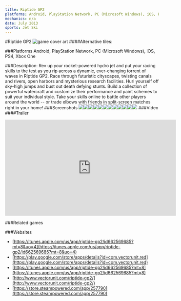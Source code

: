```yaml
---
title: Riptide GP2
platforms: Android, PlayStation Network, PC (Microsoft Windows), iOS, PS4, Xbox One
mechanics: n/a
date: July 2013
sports: Jet Ski
---
```

#Riptide GP2
![game cover art](//images.igdb.com/igdb/image/upload/t_cover_big/wivpgjxmuxgtka057wta.jpg "Logo Title Text 1")
####Alternative tiles:

###Platforms
Android, PlayStation Network, PC (Microsoft Windows), iOS, PS4, Xbox One

###Description:
Rev up your rocket-powered hydro jet and put your racing skills to the test as you rip across a dynamic, ever-changing torrent of waves in Riptide GP2. Race through futuristic cityscapes, twisting canals and rivers, open harbors and mysterious research facilities. Hurl yourself off sky-high jumps and bust out death defying stunts. Build a collection of powerful watercraft and customize their performance and paint schemes to suit your individual style. Take your skills online to battle other players around the world -- or trade elbows with friends in split-screen matches right in your home!
###Screenshots
<a target="_blank" rel="noopener noreferrer" href="//images.igdb.com/igdb/image/upload/t_cover_big/h0bsfnoy2d28j9edkjpz.jpg"><img src="//images.igdb.com/igdb/image/upload/t_thumb/h0bsfnoy2d28j9edkjpz.jpg"/></a><a target="_blank" rel="noopener noreferrer" href="//images.igdb.com/igdb/image/upload/t_cover_big/s1zic7t3me4aernaymnz.jpg"><img src="//images.igdb.com/igdb/image/upload/t_thumb/s1zic7t3me4aernaymnz.jpg"/></a><a target="_blank" rel="noopener noreferrer" href="//images.igdb.com/igdb/image/upload/t_cover_big/qlnkdbt3jbov15rmjtwo.jpg"><img src="//images.igdb.com/igdb/image/upload/t_thumb/qlnkdbt3jbov15rmjtwo.jpg"/></a><a target="_blank" rel="noopener noreferrer" href="//images.igdb.com/igdb/image/upload/t_cover_big/dhhg2zjnlux5u3psklsc.jpg"><img src="//images.igdb.com/igdb/image/upload/t_thumb/dhhg2zjnlux5u3psklsc.jpg"/></a><a target="_blank" rel="noopener noreferrer" href="//images.igdb.com/igdb/image/upload/t_cover_big/yeanwdet0mxa9cia5pec.jpg"><img src="//images.igdb.com/igdb/image/upload/t_thumb/yeanwdet0mxa9cia5pec.jpg"/></a><a target="_blank" rel="noopener noreferrer" href="//images.igdb.com/igdb/image/upload/t_cover_big/qgzebujhxpxc6ze2ajv5.jpg"><img src="//images.igdb.com/igdb/image/upload/t_thumb/qgzebujhxpxc6ze2ajv5.jpg"/></a><a target="_blank" rel="noopener noreferrer" href="//images.igdb.com/igdb/image/upload/t_cover_big/zlidro7yoaijy2auyuqn.jpg"><img src="//images.igdb.com/igdb/image/upload/t_thumb/zlidro7yoaijy2auyuqn.jpg"/></a><a target="_blank" rel="noopener noreferrer" href="//images.igdb.com/igdb/image/upload/t_cover_big/txysesamug6tnj3luzr9.jpg"><img src="//images.igdb.com/igdb/image/upload/t_thumb/txysesamug6tnj3luzr9.jpg"/></a><a target="_blank" rel="noopener noreferrer" href="//images.igdb.com/igdb/image/upload/t_cover_big/refnr7fp80cvrlrnwnvx.jpg"><img src="//images.igdb.com/igdb/image/upload/t_thumb/refnr7fp80cvrlrnwnvx.jpg"/></a><a target="_blank" rel="noopener noreferrer" href="//images.igdb.com/igdb/image/upload/t_cover_big/xrafwzjykbrqg5lbmzua.jpg"><img src="//images.igdb.com/igdb/image/upload/t_thumb/xrafwzjykbrqg5lbmzua.jpg"/></a><a target="_blank" rel="noopener noreferrer" href="//images.igdb.com/igdb/image/upload/t_cover_big/kprro7mfqajeqjeb3nhz.jpg"><img src="//images.igdb.com/igdb/image/upload/t_thumb/kprro7mfqajeqjeb3nhz.jpg"/></a><a target="_blank" rel="noopener noreferrer" href="//images.igdb.com/igdb/image/upload/t_cover_big/wbehw5iddrabmw7shtcc.jpg"><img src="//images.igdb.com/igdb/image/upload/t_thumb/wbehw5iddrabmw7shtcc.jpg"/></a>
###Video
####Trailer

<iframe width="560" height="315" src="https://www.youtube.com/embed/a1gK5BuXN4I" frameborder="0" allowfullscreen></iframe>

###Related games

###Websites
* [https://itunes.apple.com/us/app/riptide-gp2/id662569685?mt=8&uo=4](https://itunes.apple.com/us/app/riptide-gp2/id662569685?mt=8&uo=4)
* [https://play.google.com/store/apps/details?id=com.vectorunit.red](https://play.google.com/store/apps/details?id=com.vectorunit.red)
* [https://itunes.apple.com/us/app/riptide-gp2/id662569685?mt=8](https://itunes.apple.com/us/app/riptide-gp2/id662569685?mt=8)
* [http://www.vectorunit.com/riptide-gp2/](http://www.vectorunit.com/riptide-gp2/)
* [https://store.steampowered.com/app/257790](https://store.steampowered.com/app/257790)
